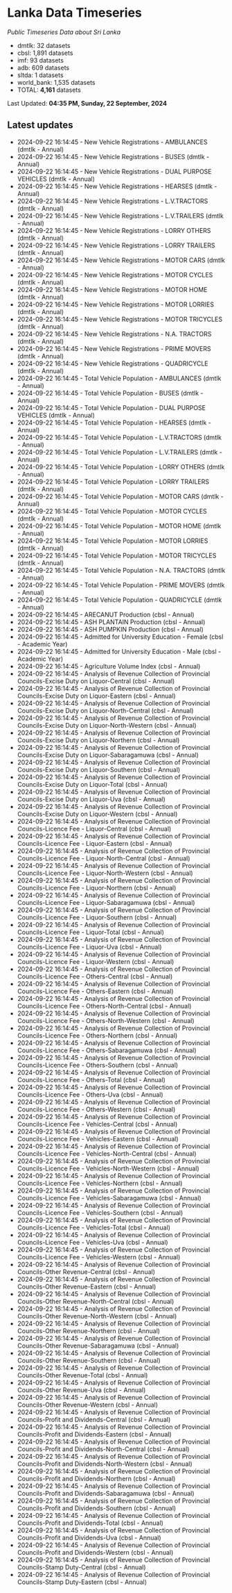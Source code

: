 # Lanka Data Timeseries
*Public Timeseries Data about Sri Lanka*

* dmtlk: 32 datasets
* cbsl: 1,891 datasets
* imf: 93 datasets
* adb: 609 datasets
* sltda: 1 datasets
* world_bank: 1,535 datasets
* TOTAL: **4,161** datasets

Last Updated: **04:35 PM, Sunday, 22 September, 2024**

## Latest updates

* 2024-09-22 16:14:45 - New Vehicle Registrations - AMBULANCES (dmtlk - Annual)
* 2024-09-22 16:14:45 - New Vehicle Registrations - BUSES (dmtlk - Annual)
* 2024-09-22 16:14:45 - New Vehicle Registrations - DUAL PURPOSE VEHICLES (dmtlk - Annual)
* 2024-09-22 16:14:45 - New Vehicle Registrations - HEARSES (dmtlk - Annual)
* 2024-09-22 16:14:45 - New Vehicle Registrations - L.V.TRACTORS (dmtlk - Annual)
* 2024-09-22 16:14:45 - New Vehicle Registrations - L.V.TRAILERS (dmtlk - Annual)
* 2024-09-22 16:14:45 - New Vehicle Registrations - LORRY OTHERS (dmtlk - Annual)
* 2024-09-22 16:14:45 - New Vehicle Registrations - LORRY TRAILERS (dmtlk - Annual)
* 2024-09-22 16:14:45 - New Vehicle Registrations - MOTOR CARS (dmtlk - Annual)
* 2024-09-22 16:14:45 - New Vehicle Registrations - MOTOR CYCLES (dmtlk - Annual)
* 2024-09-22 16:14:45 - New Vehicle Registrations - MOTOR HOME (dmtlk - Annual)
* 2024-09-22 16:14:45 - New Vehicle Registrations - MOTOR LORRIES (dmtlk - Annual)
* 2024-09-22 16:14:45 - New Vehicle Registrations - MOTOR TRICYCLES (dmtlk - Annual)
* 2024-09-22 16:14:45 - New Vehicle Registrations - N.A. TRACTORS (dmtlk - Annual)
* 2024-09-22 16:14:45 - New Vehicle Registrations - PRIME MOVERS (dmtlk - Annual)
* 2024-09-22 16:14:45 - New Vehicle Registrations - QUADRICYCLE (dmtlk - Annual)
* 2024-09-22 16:14:45 - Total Vehicle Population - AMBULANCES (dmtlk - Annual)
* 2024-09-22 16:14:45 - Total Vehicle Population - BUSES (dmtlk - Annual)
* 2024-09-22 16:14:45 - Total Vehicle Population - DUAL PURPOSE VEHICLES (dmtlk - Annual)
* 2024-09-22 16:14:45 - Total Vehicle Population - HEARSES (dmtlk - Annual)
* 2024-09-22 16:14:45 - Total Vehicle Population - L.V.TRACTORS (dmtlk - Annual)
* 2024-09-22 16:14:45 - Total Vehicle Population - L.V.TRAILERS (dmtlk - Annual)
* 2024-09-22 16:14:45 - Total Vehicle Population - LORRY OTHERS (dmtlk - Annual)
* 2024-09-22 16:14:45 - Total Vehicle Population - LORRY TRAILERS (dmtlk - Annual)
* 2024-09-22 16:14:45 - Total Vehicle Population - MOTOR CARS (dmtlk - Annual)
* 2024-09-22 16:14:45 - Total Vehicle Population - MOTOR CYCLES (dmtlk - Annual)
* 2024-09-22 16:14:45 - Total Vehicle Population - MOTOR HOME (dmtlk - Annual)
* 2024-09-22 16:14:45 - Total Vehicle Population - MOTOR LORRIES (dmtlk - Annual)
* 2024-09-22 16:14:45 - Total Vehicle Population - MOTOR TRICYCLES (dmtlk - Annual)
* 2024-09-22 16:14:45 - Total Vehicle Population - N.A. TRACTORS (dmtlk - Annual)
* 2024-09-22 16:14:45 - Total Vehicle Population - PRIME MOVERS (dmtlk - Annual)
* 2024-09-22 16:14:45 - Total Vehicle Population - QUADRICYCLE (dmtlk - Annual)
* 2024-09-22 16:14:45 - ARECANUT Production (cbsl - Annual)
* 2024-09-22 16:14:45 - ASH PLANTAIN Production (cbsl - Annual)
* 2024-09-22 16:14:45 - ASH PUMPKIN Production (cbsl - Annual)
* 2024-09-22 16:14:45 - Admitted for University Education - Female (cbsl - Academic Year)
* 2024-09-22 16:14:45 - Admitted for University Education - Male (cbsl - Academic Year)
* 2024-09-22 16:14:45 - Agriculture Volume Index (cbsl - Annual)
* 2024-09-22 16:14:45 - Analysis of Revenue Collection of Provincial Councils-Excise Duty on Liquor-Central (cbsl - Annual)
* 2024-09-22 16:14:45 - Analysis of Revenue Collection of Provincial Councils-Excise Duty on Liquor-Eastern (cbsl - Annual)
* 2024-09-22 16:14:45 - Analysis of Revenue Collection of Provincial Councils-Excise Duty on Liquor-North-Central (cbsl - Annual)
* 2024-09-22 16:14:45 - Analysis of Revenue Collection of Provincial Councils-Excise Duty on Liquor-North-Western (cbsl - Annual)
* 2024-09-22 16:14:45 - Analysis of Revenue Collection of Provincial Councils-Excise Duty on Liquor-Northern (cbsl - Annual)
* 2024-09-22 16:14:45 - Analysis of Revenue Collection of Provincial Councils-Excise Duty on Liquor-Sabaragamuwa (cbsl - Annual)
* 2024-09-22 16:14:45 - Analysis of Revenue Collection of Provincial Councils-Excise Duty on Liquor-Southern (cbsl - Annual)
* 2024-09-22 16:14:45 - Analysis of Revenue Collection of Provincial Councils-Excise Duty on Liquor-Total (cbsl - Annual)
* 2024-09-22 16:14:45 - Analysis of Revenue Collection of Provincial Councils-Excise Duty on Liquor-Uva (cbsl - Annual)
* 2024-09-22 16:14:45 - Analysis of Revenue Collection of Provincial Councils-Excise Duty on Liquor-Western (cbsl - Annual)
* 2024-09-22 16:14:45 - Analysis of Revenue Collection of Provincial Councils-Licence Fee - Liquor-Central (cbsl - Annual)
* 2024-09-22 16:14:45 - Analysis of Revenue Collection of Provincial Councils-Licence Fee - Liquor-Eastern (cbsl - Annual)
* 2024-09-22 16:14:45 - Analysis of Revenue Collection of Provincial Councils-Licence Fee - Liquor-North-Central (cbsl - Annual)
* 2024-09-22 16:14:45 - Analysis of Revenue Collection of Provincial Councils-Licence Fee - Liquor-North-Western (cbsl - Annual)
* 2024-09-22 16:14:45 - Analysis of Revenue Collection of Provincial Councils-Licence Fee - Liquor-Northern (cbsl - Annual)
* 2024-09-22 16:14:45 - Analysis of Revenue Collection of Provincial Councils-Licence Fee - Liquor-Sabaragamuwa (cbsl - Annual)
* 2024-09-22 16:14:45 - Analysis of Revenue Collection of Provincial Councils-Licence Fee - Liquor-Southern (cbsl - Annual)
* 2024-09-22 16:14:45 - Analysis of Revenue Collection of Provincial Councils-Licence Fee - Liquor-Total (cbsl - Annual)
* 2024-09-22 16:14:45 - Analysis of Revenue Collection of Provincial Councils-Licence Fee - Liquor-Uva (cbsl - Annual)
* 2024-09-22 16:14:45 - Analysis of Revenue Collection of Provincial Councils-Licence Fee - Liquor-Western (cbsl - Annual)
* 2024-09-22 16:14:45 - Analysis of Revenue Collection of Provincial Councils-Licence Fee - Others-Central (cbsl - Annual)
* 2024-09-22 16:14:45 - Analysis of Revenue Collection of Provincial Councils-Licence Fee - Others-Eastern (cbsl - Annual)
* 2024-09-22 16:14:45 - Analysis of Revenue Collection of Provincial Councils-Licence Fee - Others-North-Central (cbsl - Annual)
* 2024-09-22 16:14:45 - Analysis of Revenue Collection of Provincial Councils-Licence Fee - Others-North-Western (cbsl - Annual)
* 2024-09-22 16:14:45 - Analysis of Revenue Collection of Provincial Councils-Licence Fee - Others-Northern (cbsl - Annual)
* 2024-09-22 16:14:45 - Analysis of Revenue Collection of Provincial Councils-Licence Fee - Others-Sabaragamuwa (cbsl - Annual)
* 2024-09-22 16:14:45 - Analysis of Revenue Collection of Provincial Councils-Licence Fee - Others-Southern (cbsl - Annual)
* 2024-09-22 16:14:45 - Analysis of Revenue Collection of Provincial Councils-Licence Fee - Others-Total (cbsl - Annual)
* 2024-09-22 16:14:45 - Analysis of Revenue Collection of Provincial Councils-Licence Fee - Others-Uva (cbsl - Annual)
* 2024-09-22 16:14:45 - Analysis of Revenue Collection of Provincial Councils-Licence Fee - Others-Western (cbsl - Annual)
* 2024-09-22 16:14:45 - Analysis of Revenue Collection of Provincial Councils-Licence Fee - Vehicles-Central (cbsl - Annual)
* 2024-09-22 16:14:45 - Analysis of Revenue Collection of Provincial Councils-Licence Fee - Vehicles-Eastern (cbsl - Annual)
* 2024-09-22 16:14:45 - Analysis of Revenue Collection of Provincial Councils-Licence Fee - Vehicles-North-Central (cbsl - Annual)
* 2024-09-22 16:14:45 - Analysis of Revenue Collection of Provincial Councils-Licence Fee - Vehicles-North-Western (cbsl - Annual)
* 2024-09-22 16:14:45 - Analysis of Revenue Collection of Provincial Councils-Licence Fee - Vehicles-Northern (cbsl - Annual)
* 2024-09-22 16:14:45 - Analysis of Revenue Collection of Provincial Councils-Licence Fee - Vehicles-Sabaragamuwa (cbsl - Annual)
* 2024-09-22 16:14:45 - Analysis of Revenue Collection of Provincial Councils-Licence Fee - Vehicles-Southern (cbsl - Annual)
* 2024-09-22 16:14:45 - Analysis of Revenue Collection of Provincial Councils-Licence Fee - Vehicles-Total (cbsl - Annual)
* 2024-09-22 16:14:45 - Analysis of Revenue Collection of Provincial Councils-Licence Fee - Vehicles-Uva (cbsl - Annual)
* 2024-09-22 16:14:45 - Analysis of Revenue Collection of Provincial Councils-Licence Fee - Vehicles-Western (cbsl - Annual)
* 2024-09-22 16:14:45 - Analysis of Revenue Collection of Provincial Councils-Other Revenue-Central (cbsl - Annual)
* 2024-09-22 16:14:45 - Analysis of Revenue Collection of Provincial Councils-Other Revenue-Eastern (cbsl - Annual)
* 2024-09-22 16:14:45 - Analysis of Revenue Collection of Provincial Councils-Other Revenue-North-Central (cbsl - Annual)
* 2024-09-22 16:14:45 - Analysis of Revenue Collection of Provincial Councils-Other Revenue-North-Western (cbsl - Annual)
* 2024-09-22 16:14:45 - Analysis of Revenue Collection of Provincial Councils-Other Revenue-Northern (cbsl - Annual)
* 2024-09-22 16:14:45 - Analysis of Revenue Collection of Provincial Councils-Other Revenue-Sabaragamuwa (cbsl - Annual)
* 2024-09-22 16:14:45 - Analysis of Revenue Collection of Provincial Councils-Other Revenue-Southern (cbsl - Annual)
* 2024-09-22 16:14:45 - Analysis of Revenue Collection of Provincial Councils-Other Revenue-Total (cbsl - Annual)
* 2024-09-22 16:14:45 - Analysis of Revenue Collection of Provincial Councils-Other Revenue-Uva (cbsl - Annual)
* 2024-09-22 16:14:45 - Analysis of Revenue Collection of Provincial Councils-Other Revenue-Western (cbsl - Annual)
* 2024-09-22 16:14:45 - Analysis of Revenue Collection of Provincial Councils-Profit and Dividends-Central (cbsl - Annual)
* 2024-09-22 16:14:45 - Analysis of Revenue Collection of Provincial Councils-Profit and Dividends-Eastern (cbsl - Annual)
* 2024-09-22 16:14:45 - Analysis of Revenue Collection of Provincial Councils-Profit and Dividends-North-Central (cbsl - Annual)
* 2024-09-22 16:14:45 - Analysis of Revenue Collection of Provincial Councils-Profit and Dividends-North-Western (cbsl - Annual)
* 2024-09-22 16:14:45 - Analysis of Revenue Collection of Provincial Councils-Profit and Dividends-Northern (cbsl - Annual)
* 2024-09-22 16:14:45 - Analysis of Revenue Collection of Provincial Councils-Profit and Dividends-Sabaragamuwa (cbsl - Annual)
* 2024-09-22 16:14:45 - Analysis of Revenue Collection of Provincial Councils-Profit and Dividends-Southern (cbsl - Annual)
* 2024-09-22 16:14:45 - Analysis of Revenue Collection of Provincial Councils-Profit and Dividends-Total (cbsl - Annual)
* 2024-09-22 16:14:45 - Analysis of Revenue Collection of Provincial Councils-Profit and Dividends-Uva (cbsl - Annual)
* 2024-09-22 16:14:45 - Analysis of Revenue Collection of Provincial Councils-Profit and Dividends-Western (cbsl - Annual)
* 2024-09-22 16:14:45 - Analysis of Revenue Collection of Provincial Councils-Stamp Duty-Central (cbsl - Annual)
* 2024-09-22 16:14:45 - Analysis of Revenue Collection of Provincial Councils-Stamp Duty-Eastern (cbsl - Annual)